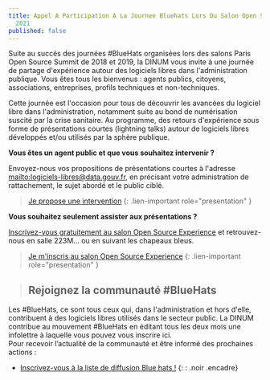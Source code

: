 ```yaml
---
title: Appel A Participation A La Journee Bluehats Lors Du Salon Open Source Experience
  2021
published: false
---
```


Suite au succès des journées #BlueHats organisées lors des salons Paris Open Source Summit de 2018 et 2019, la DINUM vous invite à une journée de partage d'expérience autour des logiciels libres dans l'administration publique. Vous êtes tous les bienvenus : agents publics, citoyens, associations, entreprises, profils techniques et non-techniques. 

Cette journée est l'occasion pour tous de découvrir les avancées du logiciel libre dans l'administration, notamment suite au bond de numérisation suscité par la crise sanitaire. Au programme, des retours d'expérience sous forme de présentations courtes (lightning talks) autour de logiciels libres développés et/ou utilisés par la sphère publique. 

**Vous êtes un agent public et que vous souhaitez intervenir ?**

Envoyez-nous vos propositions de présentations courtes à l'adresse [mailto:logiciels-libres@data.gouv.fr](logiciels-libres@data.gouv.fr), en précisant votre administration de rattachement, le sujet abordé et le public ciblé. 

> [Je propose une intervention](mailto:logiciels-libres@data.gouv.fr)
{: .lien-important role="presentation" }

**Vous souhaitez seulement assister aux présentations ?**

[Inscrivez-vous gratuitement au salon Open Source Experience](https://www.opensource-experience.com/) et retrouvez-nous en salle 223M… ou en suivant les chapeaux bleus.

> [Je m'inscris au salon Open Source Experience](https://www.opensource-experience.com/)
{: .lien-important role="presentation" }

> ## Rejoignez la communauté #BlueHats ##
Les #BlueHats, ce sont tous ceux qui, dans l'administration et hors d'elle, contribuent à des logiciels libres utilisés dans le secteur public. La DINUM contribue au mouvement #BlueHats en éditant tous les deux mois une infolettre à laquelle vous pouvez vous inscrire ici. 
<br/>
Pour recevoir l’actualité de la communauté et être informé des prochaines actions :
* [Inscrivez-vous à la liste de diffusion Blue hats !](https://infolettres.etalab.gouv.fr/subscribe/bluehats@mail.etalab.studio)
{: : .noir .encadre}

